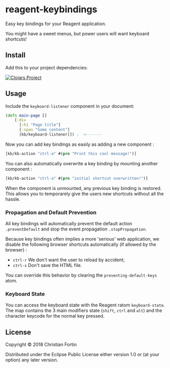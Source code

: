 # reagent-keybindings

Easy key bindings for your Reagent application.

You might have a sweet menus, but power users will want keyboard shortcuts!

## Install
Add this to your project dependencies:

[![Clojars Project](http://clojars.org/org.clojars.frozenlock/reagent-keybindings/latest-version.svg)](http://clojars.org/org.clojars.frozenlock/reagent-keybindings)


## Usage

Include the `keyboard-listener` component in your document:

```clj
(defn main-page []
	[:div
	  [:h1 "Page title"]
	  [:span "Some content"]
	  [kb/keyboard-listener]]) ;  <-------
```

Now you can add key bindings as easily as adding a new component :

```clj
[kb/kb-action "ctrl-a" #(prn "Print this cool message!")]
```

You can also automatically overwrite a key binding by mounting another component :

```clj
[kb/kb-action "ctrl-a" #(prn "initial shortcut overwritten!")]
```

When the component is unmounted, any previous key binding is restored.
This allows you to temporarely give the users new shortcuts without
all the hassle.

### Propagation and Default Prevention

All key bindings will automatically prevent the default action
`.preventDefault` and stop the event propagation `.stopPropagation`.


Because key bindings often implies a more 'serious' web application, we
disable the following browser shortcuts automatically (if allowed by
the browser) :

- `ctrl-r` We don't want the user to reload by accident;
- `ctrl-s` Don't save the HTML file.

You can override this behavior by clearing the `preventing-default-keys` atom.


### Keyboard State

You can access the keyboard state with the Reagent ratom
`keyboard-state`. The map contains the 3 main modifiers state
(`shift`, `ctrl` and `alt`) and the character keycode for the normal
key pressed.


## License

Copyright © 2018 Christian Fortin

Distributed under the Eclipse Public License either version 1.0 or (at
your option) any later version.
